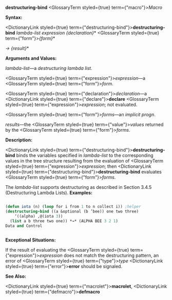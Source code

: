 **destructuring-bind** <GlossaryTerm styled={true} term={"macro"}><i>Macro</i></GlossaryTerm> 



**Syntax:** 



<DictionaryLink styled={true} term={"destructuring-bind"}><b>destructuring-bind</b></DictionaryLink> *lambda-list expression \{declaration\}*\* <GlossaryTerm styled={true} term={"form"}><i>\{form\}</i></GlossaryTerm>\* 



*→ \{result\}*\* 



**Arguments and Values:** 



*lambda-list*—a *destructuring lambda list*. 



<GlossaryTerm styled={true} term={"expression"}><i>expression</i></GlossaryTerm>—a <GlossaryTerm styled={true} term={"form"}><i>form</i></GlossaryTerm>. 



<GlossaryTerm styled={true} term={"declaration"}><i>declaration</i></GlossaryTerm>—a <DictionaryLink styled={true} term={"declare"}><b>declare</b></DictionaryLink> <GlossaryTerm styled={true} term={"expression"}><i>expression</i></GlossaryTerm>; not evaluated. 



<GlossaryTerm styled={true} term={"form"}><i>forms</i></GlossaryTerm>—an *implicit progn*. 



*results*—the <GlossaryTerm styled={true} term={"value"}><i>values</i></GlossaryTerm> returned by the <GlossaryTerm styled={true} term={"form"}><i>forms</i></GlossaryTerm>. 



**Description:** 



<DictionaryLink styled={true} term={"destructuring-bind"}><b>destructuring-bind</b></DictionaryLink> binds the variables specified in *lambda-list* to the corresponding values in the tree structure resulting from the evaluation of <GlossaryTerm styled={true} term={"expression"}><i>expression</i></GlossaryTerm>; then <DictionaryLink styled={true} term={"destructuring-bind"}><b>destructuring-bind</b></DictionaryLink> evaluates <GlossaryTerm styled={true} term={"form"}><i>forms</i></GlossaryTerm>. 



The *lambda-list* supports destructuring as described in Section 3.4.5 (Destructuring Lambda Lists). **Examples:**
```lisp

(defun iota (n) (loop for i from 1 to n collect i)) ;helper 
(destructuring-bind ((a &optional (b ’bee)) one two three) 
    ‘((alpha) ,@(iota 3)) 
  (list a b three two one)) *→* (ALPHA BEE 3 2 1) 
Data and Control 



```
**Exceptional Situations:** 



If the result of evaluating the <GlossaryTerm styled={true} term={"expression"}><i>expression</i></GlossaryTerm> does not match the destructuring pattern, an error of <GlossaryTerm styled={true} term={"type"}><i>type</i></GlossaryTerm> <DictionaryLink styled={true} term={"error"}><b>error</b></DictionaryLink> should be signaled. 



**See Also:** 



<DictionaryLink styled={true} term={"macrolet"}><b>macrolet</b></DictionaryLink>, <DictionaryLink styled={true} term={"defmacro"}><b>defmacro</b></DictionaryLink> 



